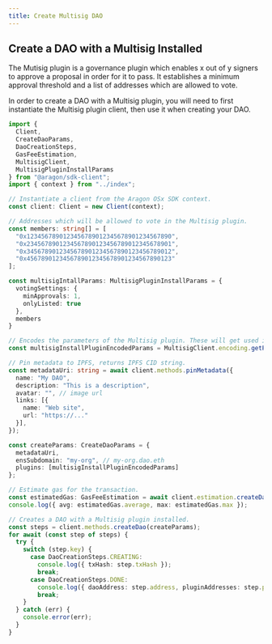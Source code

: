 ```yaml
---
title: Create Multisig DAO
---
```


## Create a DAO with a Multisig Installed

The Mutisig plugin is a governance plugin which enables x out of y signers to approve a proposal in order for it to pass.
It establishes a minimum approval threshold and a list of addresses which are allowed to vote.

In order to create a DAO with a Multisig plugin, you will need to first instantiate the Multisig plugin client, then use it when creating your DAO.

```ts
import {
  Client,
  CreateDaoParams,
  DaoCreationSteps,
  GasFeeEstimation,
  MultisigClient,
  MultisigPluginInstallParams
} from "@aragon/sdk-client";
import { context } from "../index";

// Instantiate a client from the Aragon OSx SDK context.
const client: Client = new Client(context);

// Addresses which will be allowed to vote in the Multisig plugin.
const members: string[] = [
  "0x1234567890123456789012345678901234567890",
  "0x2345678901234567890123456789012345678901",
  "0x3456789012345678901234567890123456789012",
  "0x4567890123456789012345678901234567890123"
];

const multisigIntallParams: MultisigPluginInstallParams = {
  votingSettings: {
    minApprovals: 1,
    onlyListed: true
  },
  members
}

// Encodes the parameters of the Multisig plugin. These will get used in the installation plugin for the DAO.
const multisigInstallPluginEncodedParams = MultisigClient.encoding.getPluginInstallItem(multisigIntallParams);

// Pin metadata to IPFS, returns IPFS CID string.
const metadataUri: string = await client.methods.pinMetadata({
  name: "My DAO",
  description: "This is a description",
  avatar: "", // image url
  links: [{
    name: "Web site",
    url: "https://..."
  }],
});

const createParams: CreateDaoParams = {
  metadataUri,
  ensSubdomain: "my-org", // my-org.dao.eth
  plugins: [multisigInstallPluginEncodedParams]
};

// Estimate gas for the transaction.
const estimatedGas: GasFeeEstimation = await client.estimation.createDao(createParams);
console.log({ avg: estimatedGas.average, max: estimatedGas.max });

// Creates a DAO with a Multisig plugin installed.
const steps = client.methods.createDao(createParams);
for await (const step of steps) {
  try {
    switch (step.key) {
      case DaoCreationSteps.CREATING:
        console.log({ txHash: step.txHash });
        break;
      case DaoCreationSteps.DONE:
        console.log({ daoAddress: step.address, pluginAddresses: step.pluginAddresses });
        break;
    }
  } catch (err) {
    console.error(err);
  }
}
```


